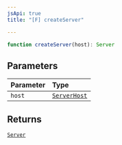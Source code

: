 ```yaml
---
jsApi: true
title: "[F] createServer"

---
```

```ts
function createServer(host): Server
```

## Parameters

| Parameter | Type |
| :------ | :------ |
| `host` | [`ServerHost`](../interfaces/ServerHost.md) |

## Returns

[`Server`](../interfaces/Server.md)

